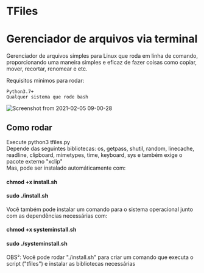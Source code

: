 # TFiles

# Gerenciador de arquivos via terminal

Gerenciador de arquivos simples para Linux que roda em linha de comando, proporcionando uma maneira simples e eficaz de fazer coisas como copiar, mover, recortar, renomear e etc.

Requisitos minimos para rodar:
    
    Python3.7+
    Qualquer sistema que rode bash

![Screenshot from 2021-02-05 09-00-28](https://user-images.githubusercontent.com/67431981/107061390-e6462e80-67b6-11eb-9341-a0e55b303a92.png)

## Como rodar
Execute python3 tfiles.py<br />
Depende das seguintes bibliotecas: os, getpass, shutil, random, linecache, readline, clipboard, mimetypes, time, keyboard, sys e também exige o pacote externo "xclip"<br />
Mas, pode ser instalado automáticamente com: <br />
####    chmod +x install.sh <br />
####    sudo ./install.sh <br />
Você também pode instalar um comando para o sistema operacional junto com as dependências necessárias com: <br />
####    chmod +x systeminstall.sh <br />
####    sudo ./systeminstall.sh <br />
OBS²: Você pode rodar "./install.sh" para criar um comando que executa o script ("tfiles") e instalar as bibliotecas necessárias<br />

